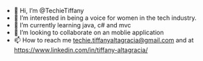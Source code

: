 - 👋 Hi, I’m @TechieTiffany
- 👀 I’m interested in being a voice for women in the tech industry.
- 🌱 I’m currently learning java, c# and mvc
- 💞️ I’m looking to collaborate on an moblie application
- 📫 How to reach me techie.tiffanyaltagracia@gmail.com and at https://www.linkedin.com/in/tiffany-altagracia/

<!---
TechieTiffany/TechieTiffany is a ✨ special ✨ repository because its `README.md` (this file) appears on your GitHub profile.
You can click the Preview link to take a look at your changes.
--->
